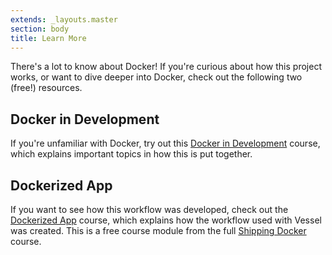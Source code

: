 ```yaml
---
extends: _layouts.master
section: body
title: Learn More
---
```


<p class="intro">There's a lot to know about Docker! If you're curious about how this project works, or want to dive deeper into Docker, check out the following two (free!) resources.</p>

## Docker in Development

If you're unfamiliar with Docker, try out this [Docker in Development](https://serversforhackers.com/s/docker-in-development) course, which explains important topics in how this is put together.

## Dockerized App

If you want to see how this workflow was developed, check out the [Dockerized App](https://serversforhackers.com/dockerized-app) course, which explains how the workflow used with Vessel was created. This is a free course module from the full [Shipping Docker](https://serversforhackers.com/shipping-docker) course.